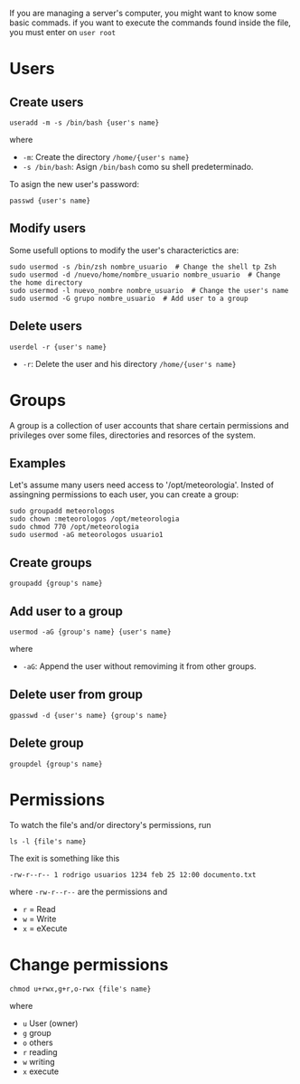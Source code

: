 If you are managing a server's computer, you might want to know some basic commads. if you want to execute the commands found inside the file, you must enter on `user root`

# Users

Create users
------------
```
useradd -m -s /bin/bash {user's name}
```
where
- `-m`: Create the directory `/home/{user's name}`
- `-s /bin/bash`: Asign `/bin/bash` como su shell predeterminado. 

To asign the new user's password:
```
passwd {user's name}
```

Modify users
------------
Some usefull options to modify the user's characterictics are:
```
sudo usermod -s /bin/zsh nombre_usuario  # Change the shell tp Zsh
sudo usermod -d /nuevo/home/nombre_usuario nombre_usuario  # Change the home directory
sudo usermod -l nuevo_nombre nombre_usuario  # Change the user's name
sudo usermod -G grupo nombre_usuario  # Add user to a group
```
Delete users
------------
```
userdel -r {user's name}
```
- `-r`: Delete the user and his directory `/home/{user's name}`

# Groups 

A group is a collection of user accounts that share certain permissions and privileges over some files, directories and resorces of the system.

Examples 
------------
Let's assume many users need access to  '/opt/meteorologia'. Insted of assingning permissions to each user, you can create a group:
```
sudo groupadd meteorologos
sudo chown :meteorologos /opt/meteorologia
sudo chmod 770 /opt/meteorologia
sudo usermod -aG meteorologos usuario1
```


Create groups
------------
```
groupadd {group's name}
```

Add user to a group 
------------
```
usermod -aG {group's name} {user's name}
```
where
-  `-aG`: Append the user without removiming it from other groups.

Delete user from group
------------
```
gpasswd -d {user's name} {group's name}
```

Delete group
------------
```
groupdel {group's name}
```


# Permissions

To watch the file's and/or directory's permissions, run
```
ls -l {file's name}
```

The exit is something like this
```
-rw-r--r-- 1 rodrigo usuarios 1234 feb 25 12:00 documento.txt
```

where `-rw-r--r--` are the permissions and

- `r` = Read
- `w` = Write    
- `x` = eXecute

# Change permissions 
```
chmod u+rwx,g+r,o-rwx {file's name}
```

where
- `u` User (owner)
- `g` group
- `o` others
- `r` reading
- `w` writing
- `x` execute 
